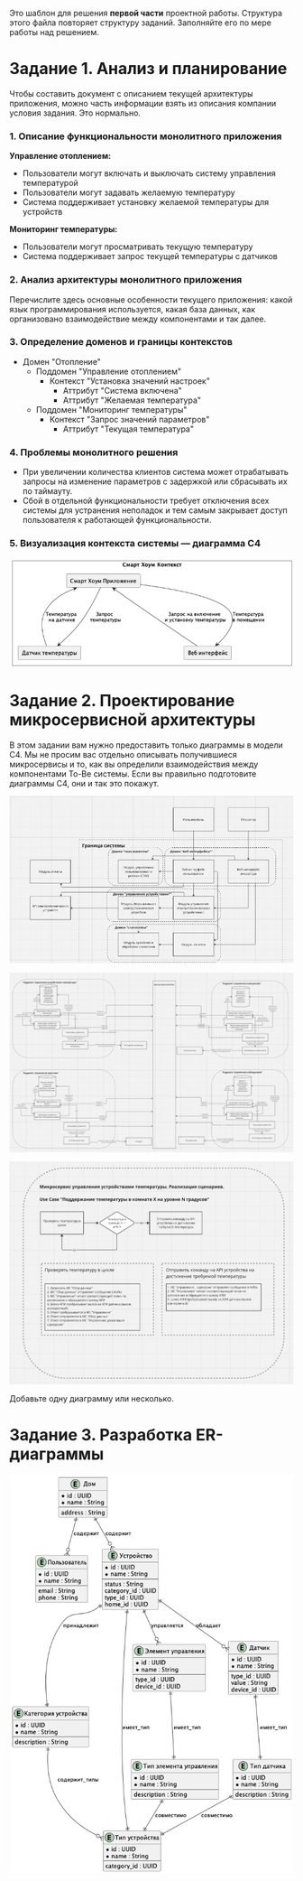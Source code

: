 Это шаблон для решения **первой части** проектной работы. Структура этого файла повторяет структуру заданий. Заполняйте его по мере работы над решением.

# Задание 1. Анализ и планирование

Чтобы составить документ с описанием текущей архитектуры приложения, можно часть информации взять из описания компании условия задания. Это нормально.

### 1. Описание функциональности монолитного приложения

**Управление отоплением:**

- Пользователи могут включать и выключать систему управления температурой
- Пользователи могут задавать желаемую температуру
- Система поддерживает установку желаемой температуры для устройств

**Мониторинг температуры:**

- Пользователи могут просматривать текущую температуру
- Система поддерживает запрос текущей температуры с датчиков

### 2. Анализ архитектуры монолитного приложения

Перечислите здесь основные особенности текущего приложения: какой язык программирования используется, какая база данных, как организовано взаимодействие между компонентами и так далее.

### 3. Определение доменов и границы контекстов

- Домен "Отопление"
  - Поддомен "Управление отоплением"
    - Контекст "Установка значений настроек"
      - Аттрибут "Система включена"
      - Аттрибут "Желаемая температура"
  - Поддомен "Мониторинг температуры"
    - Контекст "Запрос значений параметров"
      - Аттрибут "Текущая температура"

### **4. Проблемы монолитного решения**

- При увеличении количества клиентов система может отрабатывать запросы на изменение параметров с задержкой или сбрасывать их по таймауту.
- Сбой в отдельной функциональности требует отключения всех системы для устранения неполадок и тем самым закрывает доступ пользователя к работающей функциональности.

### 5. Визуализация контекста системы — диаграмма С4

![Смарт Хоум Контекст](out/smart-home-monolith-c4-context/smart-home-monolith-c4-context.png)

# Задание 2. Проектирование микросервисной архитектуры

В этом задании вам нужно предоставить только диаграммы в модели C4. Мы не просим вас отдельно описывать получившиеся микросервисы и то, как вы определили взаимодействия между компонентами To-Be системы. Если вы правильно подготовите диаграммы C4, они и так это покажут.

![C4-Container](out/c4-to-be-container/c4-to-be-container.png)

![C4-Component](out/c4-to-be-component/c4-to-be-component.png)

![C4-Code](out/c4-to-be-code/c4-to-be-code.png)

Добавьте одну диаграмму или несколько.

# Задание 3. Разработка ER-диаграммы

![Entity](out/to-be-entity/to-be-entity.png)

